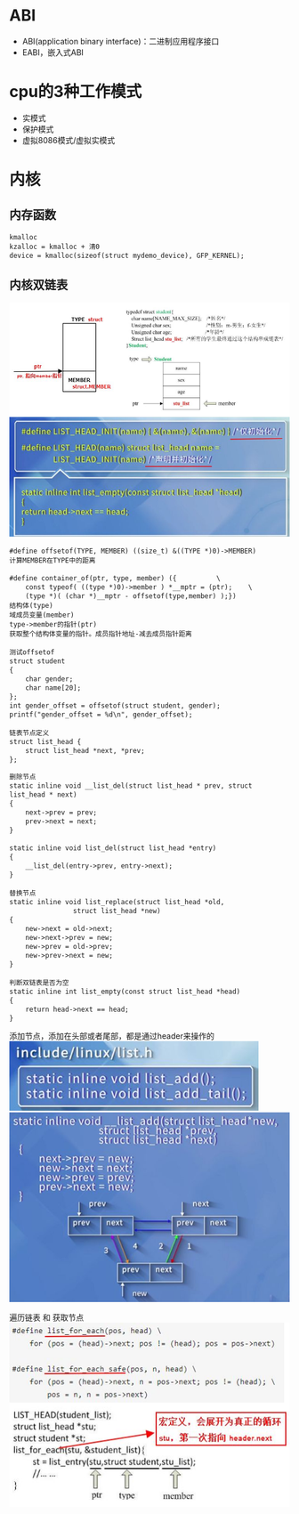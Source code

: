 # ABI
- ABI(application binary interface)：二进制应用程序接口
- EABI，嵌入式ABI

# cpu的3种工作模式
- 实模式
- 保护模式
- 虚拟8086模式/虚拟实模式

# 内核
## 内存函数
	kmalloc
	kzalloc = kmalloc + 清0
	device = kmalloc(sizeof(struct mydemo_device), GFP_KERNEL);
## 内核双链表
![](../photo/paste-113f6e70f590d4d4bbb43b9631d35c588f15b101.jpg)
![](../photo/paste-f3249ff4fe58a47cdc7433d11147161c2b624065.jpg)

```
#define offsetof(TYPE, MEMBER) ((size_t) &((TYPE *)0)->MEMBER)
计算MEMBER在TYPE中的距离

#define container_of(ptr, type, member) ({          \
    const typeof( ((type *)0)->member ) *__mptr = (ptr);    \
    (type *)( (char *)__mptr - offsetof(type,member) );})
结构体(type)
域成员变量(member)
type->member的指针(ptr)
获取整个结构体变量的指针。成员指针地址-减去成员指针距离

测试offsetof
struct student
{
    char gender;
    char name[20];
};
int gender_offset = offsetof(struct student, gender);
printf("gender_offset = %d\n", gender_offset);

链表节点定义
struct list_head {
    struct list_head *next, *prev;
};
```

```
删除节点
static inline void __list_del(struct list_head * prev, struct list_head * next)
{
    next->prev = prev;
    prev->next = next;
}

static inline void list_del(struct list_head *entry)
{
    __list_del(entry->prev, entry->next);
}

替换节点
static inline void list_replace(struct list_head *old,
                struct list_head *new)
{
    new->next = old->next;
    new->next->prev = new;
    new->prev = old->prev;
    new->prev->next = new;
}

判断双链表是否为空
static inline int list_empty(const struct list_head *head)
{
    return head->next == head;
}
```
添加节点，添加在头部或者尾部，都是通过header来操作的
![](../photo/paste-02757b67ee38c2aab052159424d43f76e626f261.jpg)
![](../photo/paste-5719155bb44f2d3d316c2b4c34370bced44f3be0.jpg)

遍历链表 和 获取节点
![](../photo/paste-cbe3f687c7b6dbc2658ba0964be627dcaebf44a0.jpg)




